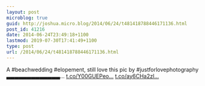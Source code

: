 ```yaml
---
layout: post
microblog: true
guid: http://joshua.micro.blog/2014/06/24/t481418788446171136.html
post_id: 41216
date: 2014-06-24T23:49:18+1100
lastmod: 2019-07-30T17:41:49+1100
type: post
url: /2014/06/24/t481418788446171136.html
---
```

A #beachwedding #elopement, still love this pic by #justforlovephotography ▃▃▃▃▃▃▃▃▃▃▃▃▃... [t.co/Y00GUEPeo...](http://t.co/Y00GUEPeoo) [t.co/ay6CHa2zl...](http://t.co/ay6CHa2zlJ)
